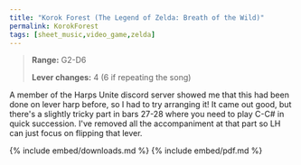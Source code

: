 ```yaml
---
title: "Korok Forest (The Legend of Zelda: Breath of the Wild)"
permalink: KorokForest
tags: [sheet_music,video_game,zelda]
---
```


>**Range:** G2-D6
>
>**Lever changes:** 4 (6 if repeating the song)

A member of the Harps Unite discord server showed me that this had been done on lever harp before, so I had to try arranging it! It came out good, but there's a slightly tricky part in bars 27-28 where you need to play C-C# in quick succession. I've removed all the accompaniment at that part so LH can just focus on flipping that lever. 

{% include embed/downloads.md %}
{% include embed/pdf.md %}